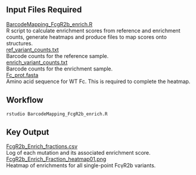 ## Input Files Required

[BarcodeMapping_FcgR2b_enrich.R](https://github.com/Ortlund-Laboratory/DMS_EndoS2_CU43_CM49/blob/main/Example_Workflow/scores_and_visualization/enrichment/BarcodeMapping_FcgR2b_enrich.R)<br>
R script to calculate enrichment scores from reference and enrichment counts, generate heatmaps and produce files to map scores onto structures.<br>
[ref_variant_counts.txt](https://github.com/Ortlund-Laboratory/DMS_EndoS2_CU43_CM49/blob/main/Example_Workflow/scores_and_visualization/enrichment/ref_variant_counts.txt)<br>
Barcode counts for the reference sample.<br>
[enrich_variant_counts.txt](https://github.com/Ortlund-Laboratory/DMS_EndoS2_CU43_CM49/blob/main/Example_Workflow/scores_and_visualization/enrichment/enrich_variant_counts.txt)<br>
Barcode counts for the enrichment sample.<br>
[Fc_prot.fasta](https://github.com/Ortlund-Laboratory/DMS_EndoS2_CU43_CM49/blob/main/Example_Workflow/scores_and_visualization/enrichment/Fc_prot.fasta)<br>
Amino acid sequence for WT Fc. This is required to complete the heatmap.

## Workflow

```
rstudio BarcodeMapping_FcgR2b_enrich.R
```

## Key Output

[FcgR2b_Enrich_fractions.csv](https://github.com/Ortlund-Laboratory/DMS_EndoS2_CU43_CM49/blob/main/Example_Workflow/scores_and_visualization/enrichment/output/FcgR2b_Enrich_fractions.csv)<br>
Log of each mutation and its associated enrichment score.<br>
[FcgR2b_Enrich_Fraction_heatmap01.png](https://github.com/Ortlund-Laboratory/DMS_EndoS2_CU43_CM49/blob/main/Example_Workflow/scores_and_visualization/enrichment/output/FcgR2b_Enrich_Fraction_heatmap01.png)<br>
Heatmap of enrichments for all single-point FcγR2b variants.<br>
